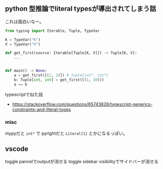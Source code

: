## python 型推論でliteral typesが導出されてしまう話

これは面白いなー。

```py
from typing import Iterable, Tuple, TypeVar

K = TypeVar("K")
V = TypeVar("V")

def get_first(source: Iterable[Tuple[K, V]]) -> Tuple[K, V]:
    ...


def main() -> None:
    a = get_first([(1, 2)]) # Tuple[int*, int*]
    b: Tuple[int, int] = get_first([(1, 10)])
    a == b
```

typescriptで似た話

- https://stackoverflow.com/questions/65743826/typescript-generics-constraints-and-literal-types

### misc

mypyだと `int*` で pyrightだと `Literal[1]` とかになるっぽい。

## vscode

toggle pannelでoutputが消せる
toggle sidebar visibilityでサイドバーが消せる